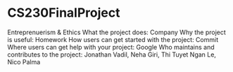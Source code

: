 # CS230FinalProject
Entreprenuerism &amp; Ethics
What the project does: Company
Why the project is useful: Homework
How users can get started with the project: Commit
Where users can get help with your project: Google
Who maintains and contributes to the project: Jonathan Vadil, Neha Giri, Thi Tuyet Ngan Le, Nico Palma

